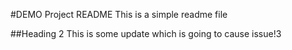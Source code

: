#DEMO Project README
This is a simple readme file

##Heading 2
This is some update which is going to cause issue!3
